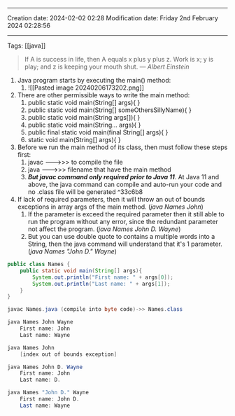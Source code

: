 
----
Creation date: 2024-02-02 02:28
Modification date: Friday 2nd February 2024 02:28:56

----

 Tags: [[java]]

> If A is success in life, then A equals x plus y plus z. Work is x; y is play; and z is keeping your mouth shut.
> — <cite>Albert Einstein</cite>

1. Java program starts by executing the main() method:
	1. ![[Pasted image 20240206173202.png]]
2. There are other permissible ways to write the main method:
	1. public static void main(String[] args){ }
	2. public static void main(String[] someOthersSillyName){ }
	3. public static void main(String args[]){ }
	4. public static void main(String... args){ }
	5. public final static void main(final String[] args){ }
	6. static void main(String[] args){ }
3. Before we run the main method of its class, then must follow these steps first:
	1. javac --->>> to compile the file
	2. java --->>> filename that have the main method
	3. ***But javac command only required prior to Java 11***. At Java 11 and above, the java command can compile and auto-run your code and no .class file will be generated ^33c6b8
4. If lack of required parameters, then it will throw an out of bounds exceptions in array args of the main method. (*java Names John*)
	1. If the parameter is exceed the required parameter then it still able to run the program without any error, since the redundant parameter not affect the program. (*java Names John D. Wayne*)
	2. But you can use double quote to contains a multiple words into a String, then the java command will understand that it's 1 parameter. (*java Names "John D." Wayne*)


```java
public class Names {
	public static void main(String[] args){
		System.out.println("First name: " + args[0]);
		System.out.println("Last name: " + args[1]);
	}
}
```

```java
javac Names.java (compile into byte code)->> Names.class
```

```java
java Names John Wayne
	First name: John
	Last name: Wayne
```

```java
java Names John
	[index out of bounds exception]
```

```java
java Names John D. Wayne
	First name: John
	Last name: D.
```

```java
java Names "John D." Wayne
	First name: John D.
	Last name: Wayne
```